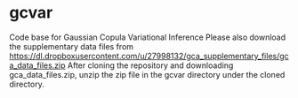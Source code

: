 # gcvar
Code base for Gaussian Copula Variational Inference
Please also download the supplementary data files from https://dl.dropboxusercontent.com/u/27998132/gca_supplementary_files/gca_data_files.zip
After cloning the repository and downloading gca_data_files.zip, unzip the zip file in the gcvar directory under the cloned directory.
